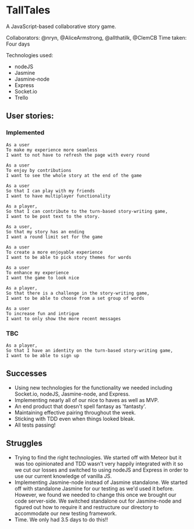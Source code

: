 # TallTales

A JavaScript-based collaborative story game.

Collaborators: @nryn, @AliceArmstrong, @allthatilk, @ClemCB
Time taken: Four days

Technologies used:
  * nodeJS
  * Jasmine
  * Jasmine-node
  * Express
  * Socket.io
  * Trello

## User stories:

### Implemented

```
As a user
To make my experience more seamless
I want to not have to refresh the page with every round
```
```
As a user
To enjoy by contributions
I want to see the whole story at the end of the game
```
```
As a user
So that I can play with my friends
I want to have multiplayer functionality
```
```
As a player,
So that I can contribute to the turn-based story-writing game,
I want to be post text to the story.
```
```
As a user,
So that my story has an ending
I want a round limit set for the game
```
```
As a user
To create a more enjoyable experience
I want to be able to pick story themes for words
```
```
As a user
To enhance my experience
I want the game to look nice
```
```
As a player,
So that there is a challenge in the story-writing game,
I want to be able to choose from a set group of words
```
```
As a user
To increase fun and intrigue
I want to only show the more recent messages
```
### TBC
```
As a player,
So that I have an identity on the turn-based story-writing game,
I want to be able to sign up
```

## Successes
* Using new technologies for the functionality we needed including Socket.io, nodeJS, Jasmine-node, and Express.
* Implementing nearly all of our nice to haves as well as MVP.
* An end product that doesn't spell fantasy as 'fantasty'.
* Maintaining effective pairing throughout the week.
* Sticking with TDD even when things looked bleak.
* All tests passing!

## Struggles
* Trying to find the right technologies. We started off with Meteor but it was too opinionated and TDD wasn't very happily integrated with it so we cut our losses and switched to using nodeJS and Express in order to use our current knowledge of vanilla JS.
* Implementing Jasmine-node instead of Jasmine standalone. We started off with standalone Jasmine for our testing as we'd used it before. However, we found we needed to change this once we brought our code server-side. We switched standalone out for Jasmine-node and figured out how to require it and restructure our directory to accommodate our new testing framework.
* Time. We only had 3.5 days to do this!!
